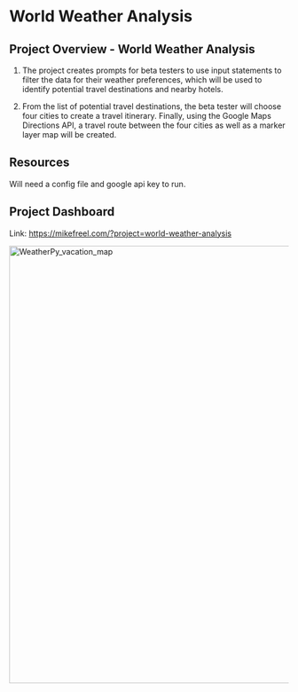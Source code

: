 # World Weather Analysis

## Project Overview - World Weather Analysis

1.  The project creates prompts for beta testers to use input statements to filter the data for their weather preferences, which will be used to identify potential travel destinations and nearby hotels. 

2.  From the list of potential travel destinations, the beta tester will choose four cities to create a travel itinerary. Finally, using the Google Maps Directions API, a travel route between the four cities as well as a marker layer map will be created.


## Resources
Will need a config file and google api key to run.

## Project Dashboard

Link:  https://mikefreel.com/?project=world-weather-analysis

<img width="789" alt="WeatherPy_vacation_map" src="https://user-images.githubusercontent.com/691355/144660278-fff3c8d0-226e-4b2e-8653-ce3e6f50f955.png">
